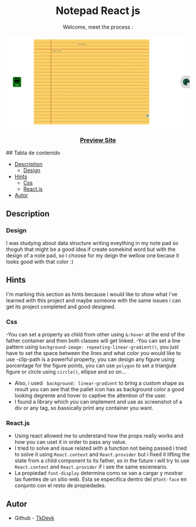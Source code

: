 <h1 align="center">Notepad React js</h1>

<div align="center">
   Welcome, meet the process :
</div>
<br>
<div align="center">
<img src="public/landing.PNG"></img>
  <h3>
    <a href="http://notepaddevk.s3-website-us-east-1.amazonaws.com/">
      Preview Site
    </a>
  </h3>
</div> 
## Tabla de contenido

- [Description](#description)
  - [Design](#design)
- [Hints](#hints)
  - [Css](#css)
  - [React.js](#react.js)
- [Autor](#autor)

## Description

### Design

I was studying about data structure writing eveything in my note pad so thoguh that might be a good idea if create somekind word but with the design of a note pad, so i choose for my deign the wellow one becase it looks good with that color :)

## Hints
I'm marking this section as hints because i would like to show what i've learned with this project and maybe someone with the same issues i can get its project completed and good designed.
### Css
-You can set a property as child from other using `&:hover` at the end of the father container and then both classes will get linked.
-You can set a line pattern using `background-image: repeating-linear-gradient()`, you just have to set the space between the lines and what color you would like to use 
-clip-path is a powerful property, you can design any figure using porcentage for the figure points, you can use `polygon` to set a triangule figure or circle using `circle()`, ellipse and so on...
- Also, i used ` background: linear-gradient` to bring a custom shape as result you can see that the pallet icon has as background color a good looking degrente and hover to captive the attention of the user.
- I found a library which you can implement and use as screenshot of a div or any tag, so bassically print any container you want.

### React.js

- Using react allowed me to understand how the props really works and how you can uset it in order to pass any value.
- I tried to solve and issue related with a function not being passed i tried to solve it using `React.context` and `React.provider` but i fixed it lifting the state from a child component to its father, so in the future i will try to use `React.context` and `React.provider` if i see the same esceneario. 
- La propiedad `font-display` determina como se van a cargar y mostrar las fuentes de un sitio web. Esta se especifica dentro del `@font-face` en conjunto con el resto de propiedades.

## Autor

- Github - [TkDevk]([https://github.com/Blackpachamame](https://github.com/TkDevk))
